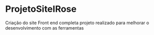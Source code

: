 # ProjetoSiteIRose
Criação do site Front end completa
projeto realizado para melhorar o desenvolvimento com as ferramentas
